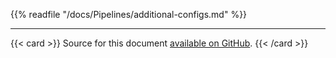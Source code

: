 <!--
---
title: "Additional Configuration Options"
linkTitle: "Additional Configuration Options"
weight: 4
description: >
  Additional configurations when installing Tekton Pipelines
---
-->

{{% readfile "/docs/Pipelines/additional-configs.md" %}}

---
{{< card  >}}
Source for this document [available on GitHub](https://github.com/tektoncd/pipeline/blob/main/docs/additional-configs.md).
{{< /card >}}

